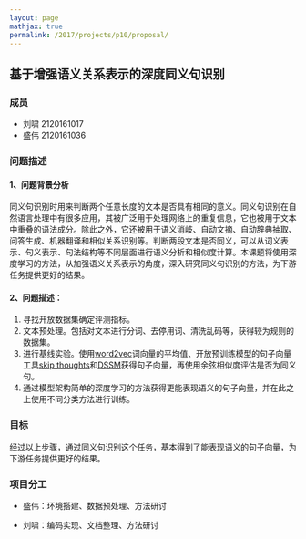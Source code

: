 ```yaml
---
layout: page
mathjax: true
permalink: /2017/projects/p10/proposal/
---
```


## 基于增强语义关系表示的深度同义句识别

### 成员

* 刘啸 2120161017
* 盛伟 2120161036


### 问题描述

#### 1、问题背景分析

同义句识别时用来判断两个任意长度的文本是否具有相同的意义。同义句识别在自然语言处理中有很多应用，其被广泛用于处理网络上的重复信息，它也被用于文本中重叠的语法成分。除此之外，它还被用于语义消岐、自动文摘、自动辞典抽取、问答生成、机器翻译和相似关系识别等。判断两段文本是否同义，可以从词义表示、句义表示、句法结构等不同层面进行语义分析和相似度计算。本课题将使用深度学习的方法，从加强语义关系表示的角度，深入研究同义句识别的方法，为下游任务提供更好的结果。
  
#### 2、问题描述：

1. 寻找开放数据集确定评测指标。
2. 文本预处理。包括对文本进行分词、去停用词、清洗乱码等，获得较为规则的数据集。
3. 进行基线实验。使用[word2vec][1]词向量的平均值、开放预训练模型的句子向量工具[skip thoughts][3]和[DSSM][4]获得句子向量，再使用余弦相似度评估是否为同义句。
4. 通过模型架构简单的深度学习的方法获得更能表现语义的句子向量，并在此之上使用不同分类方法进行训练。

### 目标

经过以上步骤，通过同义句识别这个任务，基本得到了能表现语义的句子向量，为下游任务提供更好的结果。
    
### 项目分工

* 盛伟：环境搭建、数据预处理、方法研讨

* 刘啸：编码实现、文档整理、方法研讨

[1]: http://word2vec.googlecode.com
[2]: https://nlp.stanford.edu/projects/glove/
[3]: https://github.com/ryankiros/skip-thoughts
[4]: http://research.microsoft.com/en-us/projects/dssm/
